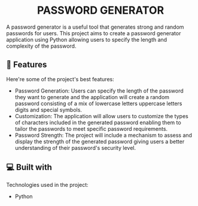 <h1 align="center" id="title">PASSWORD GENERATOR</h1>

<p id="description">A password generator is a useful tool that generates strong and random passwords for users. This project aims to create a password generator application using Python allowing users to specify the length and complexity of the password.</p>

  
  
<h2>🧐 Features</h2>

Here're some of the project's best features:

*   Password Generation: Users can specify the length of the password they want to generate and the application will create a random password consisting of a mix of lowercase letters uppercase letters digits and special symbols.
*   Customization: The application will allow users to customize the types of characters included in the generated password enabling them to tailor the passwords to meet specific password requirements.
*   Password Strength: The project will include a mechanism to assess and display the strength of the generated password giving users a better understanding of their password's security level.

  
  
<h2>💻 Built with</h2>

Technologies used in the project:

*   Python
